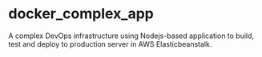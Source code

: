# docker_complex_app
A complex DevOps infrastructure using Nodejs-based application to build, test and deploy to production server in AWS Elasticbeanstalk. 
